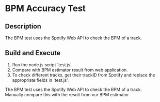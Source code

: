 # BPM Accuracy Test

## Description
The BPM test uses the Spotify Web API to check the BPM of a track.

## Build and Execute
1. Run the node.js script 'test.js'.  
2. Compare with BPM estimator result from web application.  
3. To check different tracks, get their trackID from Spotify and replace the appropriate fields in 'test.js'.  

The BPM test uses the Spotify Web API to check the BPM of a track.
Manually compare this with the result from our BPM estimator.
